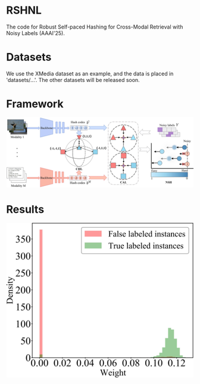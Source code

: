 # RSHNL
The code for Robust Self-paced Hashing for Cross-Modal Retrieval with Noisy Labels (AAAI'25).

# Datasets
We use the XMedia dataset as an example, and the data is placed in 'datasets/...'. The other datasets will be released soon.

# Framework
![framework](imgs/framework.jpg)
# Results
![100](imgs/SPL_weights_100.jpg)

